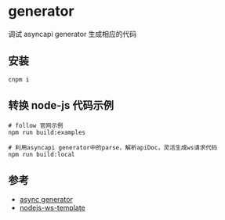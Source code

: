 # generator

调试 asyncapi generator 生成相应的代码

## 安装

```shell
cnpm i
```

## 转换 node-js 代码示例

```shell
# follow 官网示例
npm run build:examples

# 利用asyncapi generator中的parse，解析apiDoc，灵活生成ws请求代码
npm run build:local
```

## 参考

- [async generator](https://github.com/asyncapi/generator/blob/master/cli.js)
- [nodejs-ws-template](https://github.com/asyncapi/nodejs-ws-template)
